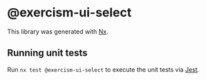 # @exercism-ui-select

This library was generated with [Nx](https://nx.dev).

## Running unit tests

Run `nx test @exercism-ui-select` to execute the unit tests via [Jest](https://jestjs.io).
